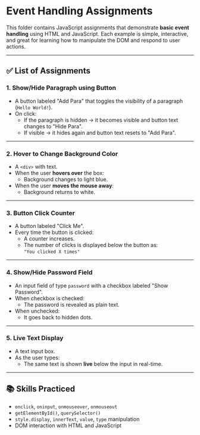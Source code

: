 # Event Handling Assignments 

This folder contains JavaScript assignments that demonstrate **basic event handling** using HTML and JavaScript. Each example is simple, interactive, and great for learning how to manipulate the DOM and respond to user actions.

---

## ✅ List of Assignments

### 1. Show/Hide Paragraph using Button
- A button labeled "Add Para" that toggles the visibility of a paragraph (`Hello World!`).
- On click:
  - If the paragraph is hidden → it becomes visible and button text changes to "Hide Para".
  - If visible → it hides again and button text resets to "Add Para".


---

### 2. Hover to Change Background Color
- A `<div>` with text.
- When the user **hovers over** the box:
  - Background changes to light blue.
- When the user **moves the mouse away**:
  - Background returns to white.


---

### 3. Button Click Counter
- A button labeled "Click Me".
- Every time the button is clicked:
  - A counter increases.
  - The number of clicks is displayed below the button as:  
    `"You clicked X times"`


---

### 4. Show/Hide Password Field
- An input field of type `password` with a checkbox labeled "Show Password".
- When checkbox is checked:
  - The password is revealed as plain text.
- When unchecked:
  - It goes back to hidden dots.


---

### 5. Live Text Display
- A text input box.
- As the user types:
  - The same text is shown **live** below the input in real-time.


---

## 📚 Skills Practiced

- `onclick`, `oninput`, `onmouseover`, `onmouseout`
- `getElementById()`, `querySelector()`
- `style.display`, `innerText`, `value`, `type` manipulation
- DOM interaction with HTML and JavaScript


